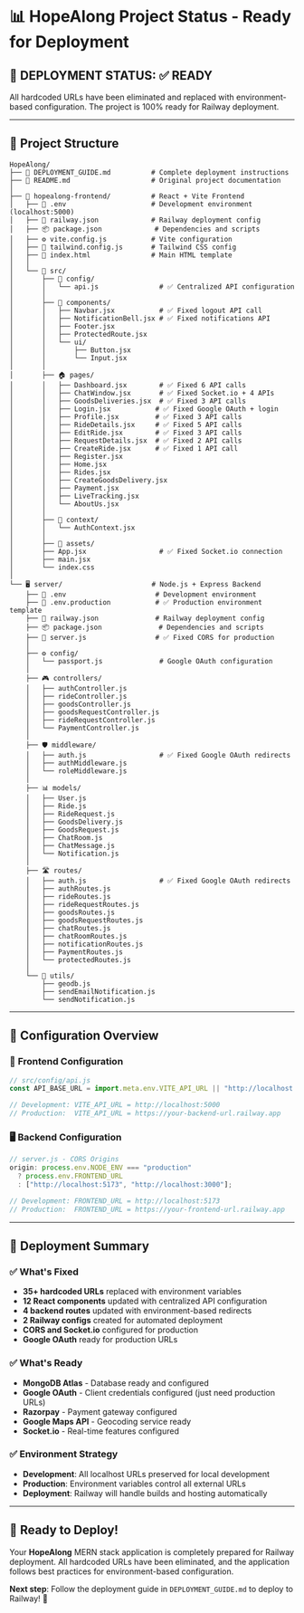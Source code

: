# 📊 HopeAlong Project Status - Ready for Deployment

## 🎯 **DEPLOYMENT STATUS: ✅ READY**

All hardcoded URLs have been eliminated and replaced with environment-based configuration. The project is 100% ready for Railway deployment.

---

## 📁 **Project Structure**

```
HopeAlong/
├── 📖 DEPLOYMENT_GUIDE.md          # Complete deployment instructions
├── 📖 README.md                    # Original project documentation
│
├── 🎨 hopealong-frontend/          # React + Vite Frontend
│   ├── 📝 .env                     # Development environment (localhost:5000)
│   ├── 🚀 railway.json             # Railway deployment config
│   ├── 📦 package.json             # Dependencies and scripts
│   ├── ⚙️ vite.config.js           # Vite configuration
│   ├── 🎨 tailwind.config.js       # Tailwind CSS config
│   ├── 📄 index.html               # Main HTML template
│   │
│   └── 📂 src/
│       ├── 🔧 config/
│       │   └── api.js               # ✅ Centralized API configuration
│       │
│       ├── 📱 components/
│       │   ├── Navbar.jsx           # ✅ Fixed logout API call
│       │   ├── NotificationBell.jsx # ✅ Fixed notifications API
│       │   ├── Footer.jsx
│       │   ├── ProtectedRoute.jsx
│       │   └── ui/
│       │       ├── Button.jsx
│       │       └── Input.jsx
│       │
│       ├── 🏠 pages/
│       │   ├── Dashboard.jsx        # ✅ Fixed 6 API calls
│       │   ├── ChatWindow.jsx       # ✅ Fixed Socket.io + 4 APIs
│       │   ├── GoodsDeliveries.jsx  # ✅ Fixed 3 API calls
│       │   ├── Login.jsx           # ✅ Fixed Google OAuth + login
│       │   ├── Profile.jsx         # ✅ Fixed 3 API calls
│       │   ├── RideDetails.jsx     # ✅ Fixed 5 API calls
│       │   ├── EditRide.jsx        # ✅ Fixed 3 API calls
│       │   ├── RequestDetails.jsx  # ✅ Fixed 2 API calls
│       │   ├── CreateRide.jsx      # ✅ Fixed 1 API call
│       │   ├── Register.jsx
│       │   ├── Home.jsx
│       │   ├── Rides.jsx
│       │   ├── CreateGoodsDelivery.jsx
│       │   ├── Payment.jsx
│       │   ├── LiveTracking.jsx
│       │   └── AboutUs.jsx
│       │
│       ├── 🔐 context/
│       │   └── AuthContext.jsx
│       │
│       ├── 🎨 assets/
│       ├── App.jsx                  # ✅ Fixed Socket.io connection
│       ├── main.jsx
│       └── index.css
│
└── 🖥️ server/                      # Node.js + Express Backend
    ├── 📝 .env                      # Development environment
    ├── 📝 .env.production           # ✅ Production environment template
    ├── 🚀 railway.json              # Railway deployment config
    ├── 📦 package.json              # Dependencies and scripts
    ├── 🚀 server.js                 # ✅ Fixed CORS for production
    │
    ├── ⚙️ config/
    │   └── passport.js              # Google OAuth configuration
    │
    ├── 🎮 controllers/
    │   ├── authController.js
    │   ├── rideController.js
    │   ├── goodsController.js
    │   ├── goodsRequestController.js
    │   ├── rideRequestController.js
    │   └── PaymentController.js
    │
    ├── 🛡️ middleware/
    │   ├── auth.js                  # ✅ Fixed Google OAuth redirects
    │   ├── authMiddleware.js
    │   └── roleMiddleware.js
    │
    ├── 📊 models/
    │   ├── User.js
    │   ├── Ride.js
    │   ├── RideRequest.js
    │   ├── GoodsDelivery.js
    │   ├── GoodsRequest.js
    │   ├── ChatRoom.js
    │   ├── ChatMessage.js
    │   └── Notification.js
    │
    ├── 🛣️ routes/
    │   ├── auth.js                  # ✅ Fixed Google OAuth redirects
    │   ├── authRoutes.js
    │   ├── rideRoutes.js
    │   ├── rideRequestRoutes.js
    │   ├── goodsRoutes.js
    │   ├── goodsRequestRoutes.js
    │   ├── chatRoutes.js
    │   ├── chatRoomRoutes.js
    │   ├── notificationRoutes.js
    │   ├── PaymentRoutes.js
    │   └── protectedRoutes.js
    │
    └── 🔧 utils/
        ├── geodb.js
        ├── sendEmailNotification.js
        └── sendNotification.js
```

---

## 🔧 **Configuration Overview**

### 🎨 **Frontend Configuration**

```javascript
// src/config/api.js
const API_BASE_URL = import.meta.env.VITE_API_URL || "http://localhost:5000";

// Development: VITE_API_URL = http://localhost:5000
// Production:  VITE_API_URL = https://your-backend-url.railway.app
```

### 🖥️ **Backend Configuration**

```javascript
// server.js - CORS Origins
origin: process.env.NODE_ENV === "production"
  ? process.env.FRONTEND_URL
  : ["http://localhost:5173", "http://localhost:3000"];

// Development: FRONTEND_URL = http://localhost:5173
// Production:  FRONTEND_URL = https://your-frontend-url.railway.app
```

---

## 🎯 **Deployment Summary**

### ✅ **What's Fixed**

- **35+ hardcoded URLs** replaced with environment variables
- **12 React components** updated with centralized API configuration
- **4 backend routes** updated with environment-based redirects
- **2 Railway configs** created for automated deployment
- **CORS and Socket.io** configured for production
- **Google OAuth** ready for production URLs

### ✅ **What's Ready**

- **MongoDB Atlas** - Database ready and configured
- **Google OAuth** - Client credentials configured (just need production URLs)
- **Razorpay** - Payment gateway configured
- **Google Maps API** - Geocoding service ready
- **Socket.io** - Real-time features configured

### ✅ **Environment Strategy**

- **Development**: All localhost URLs preserved for local development
- **Production**: Environment variables control all external URLs
- **Deployment**: Railway will handle builds and hosting automatically

---

## 🚀 **Ready to Deploy!**

Your **HopeAlong** MERN stack application is completely prepared for Railway deployment. All hardcoded URLs have been eliminated, and the application follows best practices for environment-based configuration.

**Next step**: Follow the deployment guide in `DEPLOYMENT_GUIDE.md` to deploy to Railway! 🎊
